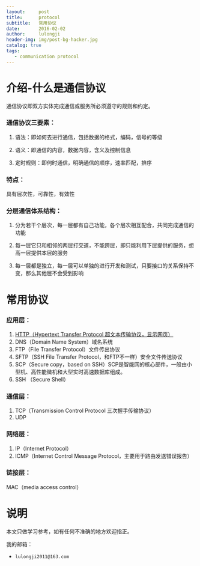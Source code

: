 ```yaml
---
layout:     post
title:      protocol 
subtitle:   常用协议
date:       2016-02-02
author:     lulongji
header-img: img/post-bg-hacker.jpg
catalog: true
tags:
   - communication protocol
---
```


# 介绍-什么是通信协议

通信协议即双方实体完成通信或服务所必须遵守的规则和约定。

### 通信协议三要素：

1. 语法：即如何去进行通信，包括数据的格式，编码，信号的等级

2. 语义：即通信的内容，数据内容，含义及控制信息

3. 定时规则：即何时通信，明确通信的顺序，速率匹配，排序

### 特点：

具有层次性，可靠性，有效性

### 分层通信体系结构：

1. 分为若干个层次，每一层都有自己功能，各个层次相互配合，共同完成通信的功能

2. 每一层它只和相邻的两层打交道，不能跨层，即只能利用下层提供的服务，想高一层提供本层的服务

3. 每一层都是独立，每一层可以单独的进行开发和测试，只要接口的关系保持不变，那么其他层不会受到影响


# 常用协议

### 应用层：

1. [HTTP（Hypertext Transfer Protocol 超文本传输协议，显示网页）](http://blog.lulongji.cn/2016/02/03/%E5%8D%8F%E8%AE%AE-Http%E5%8D%8F%E8%AE%AE/)
2. DNS（Domain Name System）域名系统
3. FTP（File Transfer Protocol）文件传出协议
4. SFTP（SSH File Transfer Protocol，和FTP不一样）安全文件传送协议
5. SCP（Secure copy，based on SSH）SCP是智能网的核心部件，一般由小型机、高性能微机和大型实时高速数据库组成。
6. SSH （Secure Shell）

### 通信层：

1. TCP（Transmission Control Protocol 三次握手传输协议）
2. UDP

### 网络层：

1. IP（Internet Protocol）
2. ICMP（Internet Control Message Protocol，主要用于路由发送错误报告）

### 链接层：

MAC（media access control）



# 说明

本文只做学习参考，如有任何不准确的地方欢迎指正。

我的邮箱：
- ```lulongji2011@163.com```

